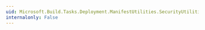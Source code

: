 ```yaml
---
uid: Microsoft.Build.Tasks.Deployment.ManifestUtilities.SecurityUtilities.IdentityListToPermissionSet(System.String[])
internalonly: False
---
```

